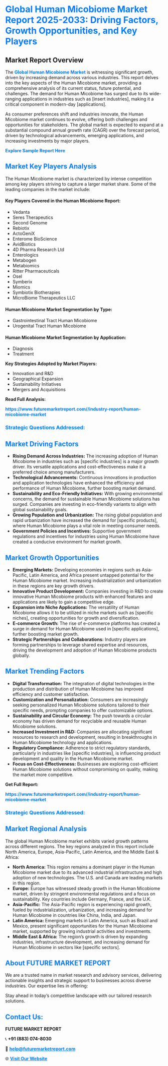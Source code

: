 <h1 style="color: #007BFF;">Global Human Micobiome Market Report 2025-2033: Driving Factors, Growth Opportunities, and Key Players</h1>

<section id="overview">
<h2>Market Report Overview</h2>
<p>The <a href="https://www.futuremarketreport.com//industry-report/human-micobiome-market" style="color: #007BFF; text-decoration: none;"><strong>Global Human Micobiome Market</strong></a> is witnessing significant growth, driven by increasing demand across various industries. This report delves into the key aspects of the Human Micobiome market, providing a comprehensive analysis of its current status, future potential, and challenges. The demand for Human Micobiome has surged due to its wide-ranging applications in industries such as [insert industries], making it a critical component in modern-day [applications].</p>
<p>As consumer preferences shift and industries innovate, the Human Micobiome market continues to evolve, offering both challenges and opportunities for stakeholders. The global market is expected to expand at a substantial compound annual growth rate (CAGR) over the forecast period, driven by technological advancements, emerging applications, and increasing investments by major players.</p>
</section>

<section id="overview">
<p><a href="https://www.futuremarketreport.com//request-sample/reportId=91945" style="color: #007BFF; text-decoration: none;"><strong>Explore Sample Report Here</strong></a></p>
</section>

<section id="key-players">
<h2 style="color: #007BFF;">Market Key Players Analysis</h2>
<p>The Human Micobiome market is characterized by intense competition among key players striving to capture a larger market share. Some of the leading companies in the market include:</p>
<h4>Key Players Covered in the Human Micobiome Report:</h4>
<ul><li>Vedanta</li><li>Seres Therapeutics</li><li>Second Genome</li><li>Rebiotix</li><li>ActoGeniX</li><li>Enterome BioScience</li><li>AvidBiotics</li><li>4D Pharma Research Ltd</li><li>Enterologics</li><li>Metabogen</li><li>Metabiomics</li><li>Ritter Pharmaceuticals</li><li>Osel</li><li>Symberix</li><li>Miomics</li><li>Symbiotix Biotherapies</li><li>MicroBiome Therapeutics LLC</li></ul>
<h4>Human Micobiome Market Segmentation by Type:</h4>
<ul><li>Gastrointestinal Tract Human Micobiome</li><li>Urogenital Tract Human Micobiome</li></ul>

<h4>Human Micobiome Market Segmentation by Application:</h4>
<ul><li>Diagnosis</li><li>Treatment</li></ul>
<p><strong>Key Strategies Adopted by Market Players:</strong></p>
<ul>
<li>Innovation and R&D</li>
<li>Geographical Expansion</li>
<li>Sustainability Initiatives</li>
<li>Mergers and Acquisitions</li>
</ul>
</section>

<section>
<p><strong>Read Full Analysis: </strong></p><a href="https://www.futuremarketreport.com//industry-report/human-micobiome-market" style="color: #007BFF; text-decoration: none;"><strong>https://www.futuremarketreport.com//industry-report/human-micobiome-market</strong></a>
<h3 style="color: #007BFF;">Strategic Questions Addressed:</h3>
</section>

<section id="driving-factors">
<h2 style="color: #007BFF;">Market Driving Factors</h2>
<ul>
<li><strong>Rising Demand Across Industries:</strong> The increasing adoption of Human Micobiome in industries such as [specific industries] is a major growth driver. Its versatile applications and cost-effectiveness make it a preferred choice among manufacturers.</li>
<li><strong>Technological Advancements:</strong> Continuous innovations in production and application technologies have enhanced the efficiency and performance of Human Micobiome, further boosting market demand.</li>
<li><strong>Sustainability and Eco-Friendly Initiatives:</strong> With growing environmental concerns, the demand for sustainable Human Micobiome solutions has surged. Companies are investing in eco-friendly variants to align with global sustainability goals.</li>
<li><strong>Growing Population and Urbanization:</strong> The rising global population and rapid urbanization have increased the demand for [specific products], where Human Micobiome plays a vital role in meeting consumer needs.</li>
<li><strong>Government Policies and Incentives:</strong> Supportive government regulations and incentives for industries using Human Micobiome have created a conducive environment for market growth.</li>
</ul>
</section>

<section id="growth-opportunities">
<h2 style="color: #007BFF;">Market Growth Opportunities</h2>
<ul>
<li><strong>Emerging Markets:</strong> Developing economies in regions such as Asia-Pacific, Latin America, and Africa present untapped potential for the Human Micobiome market. Increasing industrialization and urbanization in these regions are key growth drivers.</li>
<li><strong>Innovative Product Development:</strong> Companies investing in R&D to create innovative Human Micobiome products with enhanced features and applications are likely to gain a competitive edge.</li>
<li><strong>Expansion into Niche Applications:</strong> The versatility of Human Micobiome allows it to be utilized in niche markets such as [specific niches], creating opportunities for growth and diversification.</li>
<li><strong>E-commerce Growth:</strong> The rise of e-commerce platforms has created a surge in demand for Human Micobiome used in [specific applications], further boosting market growth.</li>
<li><strong>Strategic Partnerships and Collaborations:</strong> Industry players are forming partnerships to leverage shared expertise and resources, driving the development and adoption of Human Micobiome products globally.</li>
</ul>
</section>

<section id="trending-factors">
<h2 style="color: #007BFF;">Market Trending Factors</h2>
<ul>
<li><strong>Digital Transformation:</strong> The integration of digital technologies in the production and distribution of Human Micobiome has improved efficiency and customer satisfaction.</li>
<li><strong>Customization and Personalization:</strong> Consumers are increasingly seeking personalized Human Micobiome solutions tailored to their specific needs, prompting companies to offer customizable options.</li>
<li><strong>Sustainability and Circular Economy:</strong> The push towards a circular economy has driven demand for recyclable and reusable Human Micobiome solutions.</li>
<li><strong>Increased Investment in R&D:</strong> Companies are allocating significant resources to research and development, resulting in breakthroughs in Human Micobiome technology and applications.</li>
<li><strong>Regulatory Compliance:</strong> Adherence to strict regulatory standards, particularly in industries like [specific industries], is influencing product development and quality in the Human Micobiome market.</li>
<li><strong>Focus on Cost-Effectiveness:</strong> Businesses are exploring cost-efficient Human Micobiome solutions without compromising on quality, making the market more competitive.</li>
</ul>
</section>

<section>
<p><strong>Get Full Report: </strong></p><a href="https://www.futuremarketreport.com//industry-report/human-micobiome-market" style="color: #007BFF; text-decoration: none;"><strong>https://www.futuremarketreport.com//industry-report/human-micobiome-market</strong></a>
<h3 style="color: #007BFF;">Strategic Questions Addressed:</h3>
</section>


<section id="regional-analysis">
<h2 style="color: #007BFF;">Market Regional Analysis</h2>
<p>The global Human Micobiome market exhibits varied growth patterns across different regions. The key regions analyzed in this report include North America, Europe, Asia-Pacific, Latin America, and the Middle East & Africa:</p>
<ul>
<li><strong>North America:</strong> This region remains a dominant player in the Human Micobiome market due to its advanced industrial infrastructure and high adoption of new technologies. The U.S. and Canada are leading markets in this region.</li>
<li><strong>Europe:</strong> Europe has witnessed steady growth in the Human Micobiome market, driven by stringent environmental regulations and a focus on sustainability. Key countries include Germany, France, and the U.K.</li>
<li><strong>Asia-Pacific:</strong> The Asia-Pacific region is experiencing rapid growth, fueled by industrialization, urbanization, and increasing demand for Human Micobiome in countries like China, India, and Japan.</li>
<li><strong>Latin America:</strong> Emerging markets in Latin America, such as Brazil and Mexico, present significant opportunities for the Human Micobiome market, supported by growing industrial activities and investments.</li>
<li><strong>Middle East & Africa:</strong> The region’s growth is driven by expanding industries, infrastructure development, and increasing demand for Human Micobiome in sectors like [specific sectors].</li>
</ul>
</section>

<footer>
<h2 style="color: #007BFF;">About FUTURE MARKET REPORT</h2>
<p>We are a trusted name in market research and advisory services, delivering actionable insights and strategic support to businesses across diverse industries. Our expertise lies in offering:</p>

<p>Stay ahead in today’s competitive landscape with our tailored research solutions.</p>

<h2 style="color: #007BFF;">Contact Us:</h2>
<p><strong>FUTURE MARKET REPORT</strong></p>
<p>📞 <strong>+91 (883) 074-8030</strong></p>
<p>📧 <strong><a href="mailto:help@futuremarketreport.com" style="color: #007BFF;">help@futuremarketreport.com</a></strong></p>
<p>🌐 <strong><a href="https://www.futuremarketreport.com/" style="color: #007BFF;">Visit Our Website</a></strong></p>
</footer>